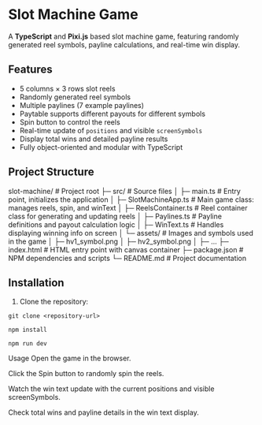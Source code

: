 # Slot Machine Game

A **TypeScript** and **Pixi.js** based slot machine game, featuring randomly generated reel symbols, payline calculations, and real-time win display.

## Features

- 5 columns × 3 rows slot reels
- Randomly generated reel symbols
- Multiple paylines (7 example paylines)
- Paytable supports different payouts for different symbols
- Spin button to control the reels
- Real-time update of `positions` and visible `screenSymbols`
- Display total wins and detailed payline results
- Fully object-oriented and modular with TypeScript

## Project Structure
slot-machine/ # Project root
├─ src/ # Source files
│ ├─ main.ts # Entry point, initializes the application
│ ├─ SlotMachineApp.ts # Main game class: manages reels, spin, and winText
│ ├─ ReelsContainer.ts # Reel container class for generating and updating reels
│ ├─ Paylines.ts # Payline definitions and payout calculation logic
│ ├─ WinText.ts # Handles displaying winning info on screen
│ └─ assets/ # Images and symbols used in the game
│ ├─ hv1_symbol.png
│ ├─ hv2_symbol.png
│ ├─ ...
├─ index.html # HTML entry point with canvas container
├─ package.json # NPM dependencies and scripts
└─ README.md # Project documentation
## Installation

1. Clone the repository:
```
git clone <repository-url>

npm install

npm run dev
```
Usage
Open the game in the browser.

Click the Spin button to randomly spin the reels.

Watch the win text update with the current positions and visible screenSymbols.

Check total wins and payline details in the win text display.



